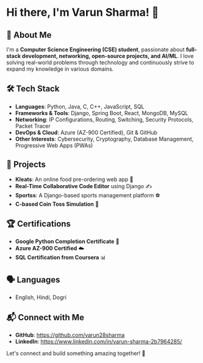 # Hi there, I'm Varun Sharma! 👋

## 🚀 About Me

I'm a **Computer Science Engineering (CSE) student**, passionate about **full-stack development, networking, open-source projects, and AI/ML**. I love solving real-world problems through technology and continuously strive to expand my knowledge in various domains.




## 🛠 Tech Stack
- **Languages**: Python, Java, C, C++, JavaScript, SQL
- **Frameworks & Tools**: Django, Spring Boot, React, MongoDB, MySQL
- **Networking**: IP Configurations, Routing, Switching, Security Protocols, Packet Tracer
- **DevOps & Cloud**: Azure (AZ-900 Certified), Git & GitHub
- **Other Interests**: Cybersecurity, Cryptography, Database Management, Progressive Web Apps (PWAs)


## 📌 Projects
- **Kleats**: An online food pre-ordering web app 🥗
- **Real-Time Collaborative Code Editor** using Django ✍️
- **Sportss**: A Django-based sports management platform ⚽
- **C-based Coin Toss Simulation** 🎲

  

## 🏆 Certifications
- **Google Python Completion Certificate** 🏅
- **Azure AZ-900 Certified** ☁️
- **SQL Certification from Coursera** 📊

  

## 🗣️ Languages
- English, Hindi, Dogri

  

## 📬 Connect with Me
- **GitHub**: https://github.com/varun28sharma
- **LinkedIn**: https://www.linkedin.com/in/varun-sharma-2b7964285/


Let's connect and build something amazing together! 🚀


<!---
varun28sharma/varun28sharma is a ✨ special ✨ repository because its `README.md` (this file) appears on your GitHub profile.
You can click the Preview link to take a look at your changes.
--->
